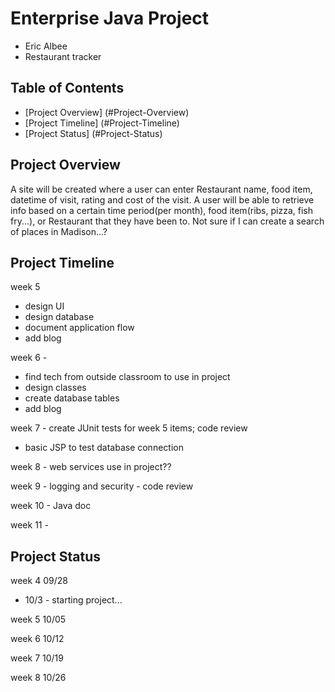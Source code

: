 # Enterprise Java Project

* Eric Albee
* Restaurant tracker

## Table of Contents
- [Project Overview] (#Project-Overview)
- [Project Timeline] (#Project-Timeline)
- [Project Status] (#Project-Status)

## <a name="Project-Overview"></a>Project Overview
A site will be created where a user can enter Restaurant name, food item, datetime of visit, rating and cost of the visit.
A user will be able to retrieve info based on a certain time period(per month), food item(ribs, pizza, fish fry...), or Restaurant that they have been to.
Not sure if I can create a search of places in Madison...?

## <a name="Project-Timeline"></a> Project Timeline
week 5
* design UI
* design database
* document application flow
* add blog

week 6 -
* find tech from outside classroom to use in project
* design classes
* create database tables
* add blog

week 7 - create JUnit tests for week 5 items; code review
* basic JSP to test database connection

week 8 - web services use in project??

week 9 - logging and security - code review

week 10 - Java doc

week 11 -

## <a name="Project-Status"></a> Project Status
week 4 09/28
* 10/3 - starting project...

week 5 10/05

week 6 10/12

week 7 10/19

week 8 10/26